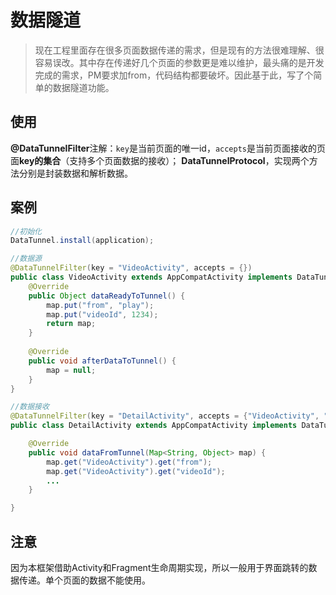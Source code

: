 # 数据隧道
>现在工程里面存在很多页面数据传递的需求，但是现有的方法很难理解、很容易误改。其中存在传递好几个页面的参数更是难以维护，最头痛的是开发完成的需求，PM要求加from，代码结构都要破坏。因此基于此，写了个简单的数据隧道功能。

## 使用
**@DataTunnelFilter**注解：`key`是当前页面的唯一id，`accepts`是当前页面接收的页面**key的集合**（支持多个页面数据的接收）；
**DataTunnelProtocol**，实现两个方法分别是封装数据和解析数据。

## 案例

```java
//初始化
DataTunnel.install(application);
```

```java
//数据源
@DataTunnelFilter(key = "VideoActivity", accepts = {})
public class VideoActivity extends AppCompatActivity implements DataTunnelProtocol {
    @Override
    public Object dataReadyToTunnel() {
        map.put("from", "play");
        map.put("videoId", 1234);
        return map;
    }
    
    @Override
    public void afterDataToTunnel() {
        map = null;
    }
}
```

```java
//数据接收
@DataTunnelFilter(key = "DetailActivity", accepts = {"VideoActivity", "HomeActivity"})
public class DetailActivity extends AppCompatActivity implements DataTunnelProtocol{

    @Override
    public void dataFromTunnel(Map<String, Object> map) {
        map.get("VideoActivity").get("from");
        map.get("VideoActivity").get("videoId");
        ...
    }

}
```


## 注意
因为本框架借助Activity和Fragment生命周期实现，所以一般用于界面跳转的数据传递。单个页面的数据不能使用。

